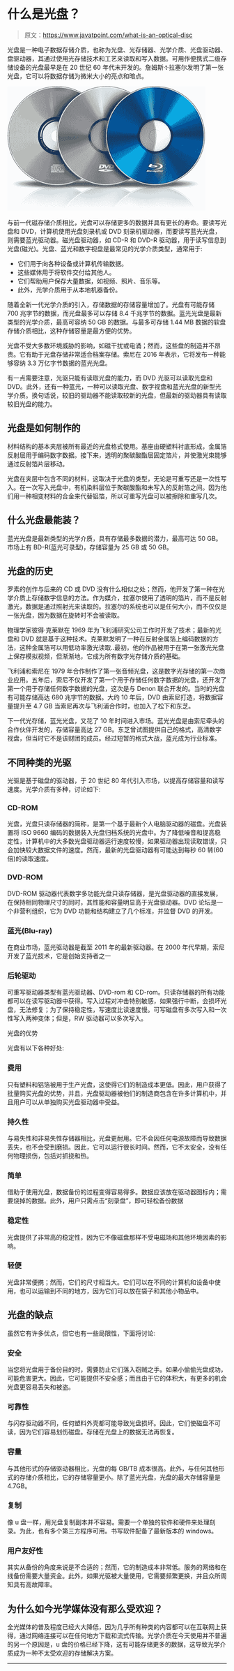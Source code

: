 # 什么是光盘？

> 原文：<https://www.javatpoint.com/what-is-an-optical-disc>

光盘是一种电子数据存储介质，也称为光盘、光存储器、光学介质、光盘驱动器、盘驱动器，其通过使用光存储技术和工艺来读取和写入数据。可用作便携式二级存储设备的光盘最早是在 20 世纪 60 年代末开发的。詹姆斯·t·拉塞尔发明了第一张光盘，它可以将数据存储为微米大小的亮点和暗点。

![What is an Optical Disc](img/db6bf4401e66ad9403202d0a544144fd.png)

与前一代磁存储介质相比，光盘可以存储更多的数据并具有更长的寿命。要读写光盘和 DVD，计算机使用光盘刻录机或 DVD 刻录机驱动器，而要读写蓝光光盘，则需要蓝光驱动器。磁光盘驱动器，如 CD-R 和 DVD-R 驱动器，用于读写信息到光盘(磁光)。光盘、蓝光和数字视盘是最常见的光学介质类型，通常用于:

*   它们用于向各种设备或计算机传输数据。
*   这些媒体用于将软件交付给其他人。
*   它们帮助用户保存大量数据，如视频、照片、音乐等。
*   此外，光学介质用于从本地机器备份。

随着全新一代光学介质的引入，存储数据的存储容量增加了。光盘有可能存储 700 兆字节的数据，而光盘最多可以存储 8.4 千兆字节的数据。蓝光光盘是最新类型的光学介质，最高可容纳 50 GB 的数据。与最多可存储 1.44 MB 数据的软盘存储介质相比，这种存储容量是最方便的优势。

光盘不受大多数环境威胁的影响，如磁干扰或电涌；然而，这些盘的制造并不昂贵。它有助于光盘存储非常适合档案存储。索尼在 2016 年表示，它将发布一种能够容纳 3.3 万亿字节数据的蓝光光盘。

有一点需要注意，光驱只能有读取光盘的能力，而 DVD 光驱可以读取光盘和 DVD。此外，还有一种蓝光，一种可以读取光盘、数字视盘和蓝光光盘的新型光学介质。换句话说，较旧的驱动器不能读取较新的光盘，但最新的驱动器具有读取较旧光盘的能力。

## 光盘是如何制作的

材料结构的基本夹层被所有最近的光盘格式使用。基座由硬塑料衬底形成，金属箔反射层用于编码数字数据。接下来，透明的聚碳酸酯层固定箔片，并使激光束能够通过反射箔片层移动。

光盘在夹层中包含不同的材料，这取决于光盘的类型，无论是可重写还是一次性写入。在一次写入光盘中，有机染料层位于聚碳酸酯和未写入的反射箔之间。因为他们用一种相变材料的合金来代替铝箔，所以可重写光盘可以被擦除和重写几次。

## 什么光盘最能装？

蓝光光盘是最新类型的光学介质，具有存储最多数据的潜力，最高可达 50 GB。市场上有 BD-R(蓝光可录型)，存储容量为 25 GB 或 50 GB。

## 光盘的历史

罗素的创作与后来的 CD 或 DVD 没有什么相似之处；然而，他开发了第一种在光学介质上存储数字信息的方法。作为媒介，拉塞尔使用了透明的箔片，而不是反射激光，数据是通过照射光来读取的。拉塞尔的系统也可以是任何大小，而不仅仅是一张光盘，因为数据在旋转时不会被读取。

物理学家彼得·克莱默在 1969 年为飞利浦研究公司工作时开发了技术；最新的光盘和 DVD 就是基于这种技术。克莱默发明了一种在反射金属箔上编码数据的方法，这种金属箔可以用低功率激光读取..最初，他的作品被用于在第一张激光光盘上保存模拟视频，但渐渐地，它成为所有数字光存储介质的基础。

飞利浦和索尼在 1979 年合作制作了第一张音频光盘，这是数字光存储的第一次商业应用。五年后，索尼不仅开发了第一个用于存储任何数字数据的光盘，还开发了第一个用于存储任何数字数据的光盘，这次是与 Denon 联合开发的。当时的光盘有可能存储高达 680 兆字节的数据。大约 10 年后，DVD 由索尼打造，将数据容量提升至 4.7 GB 当索尼再次与飞利浦合作时，也加入了松下和东芝。

下一代光存储，蓝光光盘，又花了 10 年时间进入市场。蓝光光盘是由索尼牵头的合作伙伴开发的，存储容量高达 27 GB。东芝曾试图提供自己的格式，高清数字视盘，但当时它不是该财团的成员。经过短暂的格式大战，蓝光成为行业标准。

## 不同种类的光驱

光驱是基于磁盘的驱动器，于 20 世纪 80 年代引入市场，以提高存储容量和读写速度。光学介质有多种，讨论如下:

### CD-ROM

光盘，光盘只读存储器的简称，是第一个基于最新个人电脑驱动器的磁盘。光盘装置将 ISO 9660 编码的数据装入光盘归档系统的光盘中。为了降低噪音和提高稳定性，计算机中的大多数光盘驱动器运行速度较慢，如果驱动器出现读取错误，只会加快较大数据文件的速度。然而，最新的光盘驱动器有可能达到每秒 60 转(60 倍)的读取速度。

### DVD-ROM

DVD-ROM 驱动器代表数字多功能光盘只读存储器，是光盘驱动器的直接发展，在保持相同物理尺寸的同时，其性能和容量明显高于光盘驱动器。DVD 论坛是一个非营利组织，它为 DVD 功能和结构建立了几个标准，并监督 DVD 的开发。

### 蓝光(Blu-ray)

在商业市场，蓝光驱动器是截至 2011 年的最新驱动器。在 2000 年代早期，索尼开发了蓝光技术，它是创始支持者之一

### 后轮驱动

可重写驱动器类型有蓝光驱动器、DVD-rom 和 CD-rom。只读存储器的所有功能都可以在读写驱动器中获得。写入过程对冲击特别敏感，如果强行中断，会损坏光盘，无法修复；为了保持稳定性，写速度比读速度慢。可写磁盘有多次写入和一次性写入两种变体；但是，RW 驱动器可以多次写入。

光盘的优势

光盘有以下各种好处:

### 费用

只有塑料和铝箔被用于生产光盘，这使得它们的制造成本更低。因此，用户获得了批量购买光盘的优势，并且，光盘驱动器被他们的制造商包含在许多计算机中，并且用户可以从单独购买光盘驱动器中受益。

### 持久性

与易失性和非易失性存储器相比，光盘更耐用。它不会因任何电源故障而导致数据丢失，也不会受到磨损。因此，它可以运行很长时间。然而，它不太安全，没有任何物理损伤，包括对抓挠和热。

### 简单

借助于使用光盘，数据备份的过程变得容易得多。数据应该放在驱动器图标内；需要烧掉的数据。此外，用户只需点击“刻录盘”，即可轻松备份数据

### 稳定性

光盘提供了非常高的稳定性，因为它不像磁盘那样不受电磁场和其他环境因素的影响。

### 轻便

光盘非常便携；然而，它们的尺寸相当大。它们可以在不同的计算机和设备中使用，也可以运输到不同的地方，因为它们可以放在袋子和其他小物品中。

## 光盘的缺点

虽然它有许多优点，但它也有一些局限性，下面将讨论:

### 安全

当您将光盘用于备份目的时，需要防止它们落入窃贼之手。如果小偷偷光盘成功，可能危害更大。因此，它可能提供不安全感；而且由于它的体积大，有更多的机会光盘更容易丢失和被盗。

### 可靠性

与闪存驱动器不同，任何塑料外壳都可能导致光盘损坏。因此，它们使磁盘不可读，因为它们容易划伤磁盘。存储在光盘上的数据无法再恢复。

### 容量

与其他形式的存储驱动器相比，光盘的每 GB/TB 成本很高。此外，与任何其他形式的存储介质相比，它的存储容量更小。除了蓝光光盘，光盘的最大存储容量是 4.7GB。

### 复制

像 u 盘一样，用光盘复制副本并不容易。需要一个单独的软件和硬件来处理刻录。为此，也有多个第三方程序可用。书写软件配备了最新版本的 windows。

### 用户友好性

其实从备份的角度来说是不合适的；然而，它的制造成本非常低。服务的网络和在线备份需要大量资金。此外，如果光驱被大量使用，它需要频繁更换，并且众所周知具有高故障率。

## 为什么如今光学媒体没有那么受欢迎？

全光媒体的普及程度已经大大降低，因为几乎所有种类的内容都可以在互联网上获得，通过网络连接可以在任何地方下载和流式传输。光学介质在今天使用并不普遍的另一个原因是，u 盘的价格已经下降，这有可能存储更多的数据，这导致光学介质成为一种不太受欢迎的存储解决方案。

* * *